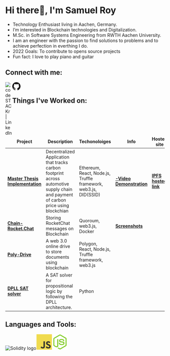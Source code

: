 # Hi there👋, I'm Samuel Roy

- Technology Enthusiast living in Aachen, Germany.
- I’m interested in Blockchain technologies and Digitalization.
- M.Sc. in Software Systems Engineering from RWTH Aachen University.
- I am an engineer with the passion to find solutions to problems and to achieve perfection in everthing I do. 
- 2022 Goals: To contribute to opens source projects 
- Fun fact: I love to play piano and guitar

## Connect with me:
[<img align="left" alt="codeSTACKr | LinkedIn" width="22px" src="https://cdn.jsdelivr.net/npm/simple-icons@v3/icons/linkedin.svg" />][linkedin]
[<img align="left" alt="GitHub" width="26px" src="https://raw.githubusercontent.com/github/explore/78df643247d429f6cc873026c0622819ad797942/topics/github/github.png" />][github]

<br />

## Things I've Worked on:

<center>
<table>
  <thead align="center">
    <tr border: none;>
      <td><b>Project</b></td>
      <td><b>Description</b></td>
      <td><b>Techonoloiges</b></td>
      <td><b>Info</b></td>
      <td><b>Hosted site</b></td>
    </tr>
  </thead>
  <tbody>
     <tr>
      <td><a href="https://github.com/samuelroywork/Master-thesis-implementation"><b>Master Thesis Implementation</b></a></td>
      <td>Decentralized Application that tracks carbon footprint across automotive supply chain and payment of carbon price using blockchian </td>
      <td>Ethereum, React, Node.js, Truffle framework, web3.js, DID(SSID)</td>
      <td><a href="https://www.youtube.com/watch?v=FgfQ_ImdZ9o"><b>-Video Demonstration</b></td>
      <td><a href="https://cold-bush-9716.on.fleek.co/"><b>IPFS hosted link</b></td>
    </tr>
    <tr>
      <td><a href="https://github.com/samuelroywork/Chain-Rocket.Chat"><b>Chain-Rocket.Chat</b></a></td>
      <td>Storing RocketChat messages on Blockchain</td>
      <td>Quoroum, web3.js, Docker</td>
      <td><a href="https://github.com/samuelroywork/Chain-Rocket.Chat/blob/main/architecture.PNG"><b>Screenshots</b></td>
       <td><a href=""><b></b></td>
    </tr>
    </tr>
     <tr>
      <td><a href=""><b> Poly-Drive</b></a></td>
      <td> A web 3.0 online drive to store documents using blockchain</td>
      <td>Polygon, React, Node.js, Truffle framework, web3.js </td>
      <td></td>
       <td><a href=""><b></b></td>
    </tr>
    <tr>
      <td><a href="https://github.com/samuelroywork/DPLL-SAT-solver"><b> DPLL SAT solver</b></a></td>
      <td> A SAT solver for propositional logic by following the DPLL architecture. </td>
      <td>Python</td>
      <td></td>
      <td><a href=""><b></b></td>
    
  </tbody>
</table>
</center>



[linkedin]: https://linkedin.com/in/samuel-roy-b10252192
[github]: https://github.com/samuelroywork/samuelroywork


## Languages and Tools:
<img src="https://docs.soliditylang.org/en/v0.8.7/_images/logo.svg" alt="Solidity logo" width="50" height="50"/><img src="https://github.com/devicons/devicon/blob/master/icons/javascript/javascript-original.svg" alt="Solidity logo" width="50" height="50"><img src="https://github.com/devicons/devicon/blob/master/icons/nodejs/nodejs-original.svg" alt="Solidity logo" width="50" height="50">


<!---
samuelroywork/samuelroywork is a ✨ special ✨ repository because its `README.md` (this file) appears on your GitHub profile.
You can click the Preview link to take a look at your changes.
--->
